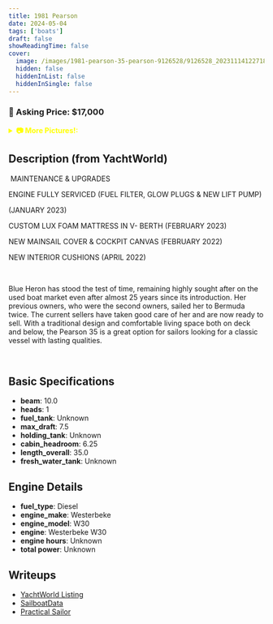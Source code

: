 ```yaml
---
title: 1981 Pearson
date: 2024-05-04
tags: ['boats']
draft: false
showReadingTime: false
cover:
  image: /images/1981-pearson-35-pearson-9126528/9126528_20231114122718054_1_XLARGE.jpg
  hidden: false
  hiddenInList: false
  hiddenInSingle: false
---
```


### :money_mouth_face: Asking Price: $17,000
<details>
<summary style='color:yellow;font-weight:bold;'>📷 More Pictures!:</summary>
<img src="/images/1981-pearson-35-pearson-9126528/9126528_20231114122718054_1_XLARGE.jpg" alt="9126528_20231114122718054_1_XLARGE">
<img src="/images/1981-pearson-35-pearson-9126528/9126528_20231114122702686_1_XLARGE.jpg" alt="9126528_20231114122702686_1_XLARGE">
<img src="/images/1981-pearson-35-pearson-9126528/9126528_20231114122546705_1_XLARGE.jpg" alt="9126528_20231114122546705_1_XLARGE">
<img src="/images/1981-pearson-35-pearson-9126528/9126528_20231114122559497_1_XLARGE.jpg" alt="9126528_20231114122559497_1_XLARGE">
<img src="/images/1981-pearson-35-pearson-9126528/9126528_20231114122734069_1_XLARGE.jpg" alt="9126528_20231114122734069_1_XLARGE">
<img src="/images/1981-pearson-35-pearson-9126528/9126528_20231114122650727_1_XLARGE.jpg" alt="9126528_20231114122650727_1_XLARGE">
<img src="/images/1981-pearson-35-pearson-9126528/9126528_20231114122556495_1_XLARGE.jpg" alt="9126528_20231114122556495_1_XLARGE">
<img src="/images/1981-pearson-35-pearson-9126528/9126528_20231114122719054_1_XLARGE.jpg" alt="9126528_20231114122719054_1_XLARGE">
<img src="/images/1981-pearson-35-pearson-9126528/9126528_20231114122630022_1_XLARGE.jpg" alt="9126528_20231114122630022_1_XLARGE">
<img src="/images/1981-pearson-35-pearson-9126528/9126528_20231114122653746_1_XLARGE.jpg" alt="9126528_20231114122653746_1_XLARGE">
<img src="/images/1981-pearson-35-pearson-9126528/9126528_20231114122544697_1_XLARGE.jpg" alt="9126528_20231114122544697_1_XLARGE">
<img src="/images/1981-pearson-35-pearson-9126528/9126528_20231114122557475_1_XLARGE.jpg" alt="9126528_20231114122557475_1_XLARGE">
<img src="/images/1981-pearson-35-pearson-9126528/9126528_20231114122547697_1_XLARGE.jpg" alt="9126528_20231114122547697_1_XLARGE">
<img src="/images/1981-pearson-35-pearson-9126528/9126528_20231114122651734_1_XLARGE.jpg" alt="9126528_20231114122651734_1_XLARGE">
<img src="/images/1981-pearson-35-pearson-9126528/9126528_20231114122612682_1_XLARGE.jpg" alt="9126528_20231114122612682_1_XLARGE">
<img src="/images/1981-pearson-35-pearson-9126528/9126528_20231114122652732_1_XLARGE.jpg" alt="9126528_20231114122652732_1_XLARGE">
<img src="/images/1981-pearson-35-pearson-9126528/9126528_20231114122532732_1_XLARGE.jpg" alt="9126528_20231114122532732_1_XLARGE">
<img src="/images/1981-pearson-35-pearson-9126528/9126528_20231114122704721_1_XLARGE.jpg" alt="9126528_20231114122704721_1_XLARGE">
<img src="/images/1981-pearson-35-pearson-9126528/9126528_20231114122716028_1_XLARGE.jpg" alt="9126528_20231114122716028_1_XLARGE">
<img src="/images/1981-pearson-35-pearson-9126528/9126528_20231114122611690_1_XLARGE.jpg" alt="9126528_20231114122611690_1_XLARGE">
<img src="/images/1981-pearson-35-pearson-9126528/9126528_20231114122533730_1_XLARGE.jpg" alt="9126528_20231114122533730_1_XLARGE">
<img src="/images/1981-pearson-35-pearson-9126528/9126528_20231114122613697_1_XLARGE.jpg" alt="9126528_20231114122613697_1_XLARGE">
<img src="/images/1981-pearson-35-pearson-9126528/9126528_20231114122614703_1_XLARGE.jpg" alt="9126528_20231114122614703_1_XLARGE">
<img src="/images/1981-pearson-35-pearson-9126528/9126528_20231114122534732_1_XLARGE.jpg" alt="9126528_20231114122534732_1_XLARGE">
<img src="/images/1981-pearson-35-pearson-9126528/9126528_20231114122628019_1_XLARGE.jpg" alt="9126528_20231114122628019_1_XLARGE">
<img src="/images/1981-pearson-35-pearson-9126528/9126528_20231114122545713_1_XLARGE.jpg" alt="9126528_20231114122545713_1_XLARGE">
<img src="/images/1981-pearson-35-pearson-9126528/9126528_20231114122629029_1_XLARGE.jpg" alt="9126528_20231114122629029_1_XLARGE">
<img src="/images/1981-pearson-35-pearson-9126528/9126528_20231114122558484_1_XLARGE.jpg" alt="9126528_20231114122558484_1_XLARGE">
<img src="/images/1981-pearson-35-pearson-9126528/9126528_20231114122535729_1_XLARGE.jpg" alt="9126528_20231114122535729_1_XLARGE">
<img src="/images/1981-pearson-35-pearson-9126528/9126528_20231114122705789_1_XLARGE.jpg" alt="9126528_20231114122705789_1_XLARGE">
<img src="/images/1981-pearson-35-pearson-9126528/9126528_20231114122732972_1_XLARGE.jpg" alt="9126528_20231114122732972_1_XLARGE">
<img src="/images/1981-pearson-35-pearson-9126528/9126528_20231114122631038_1_XLARGE.jpg" alt="9126528_20231114122631038_1_XLARGE">
</details>

## Description (from YachtWorld)

 MAINTENANCE & UPGRADES 

ENGINE FULLY SERVICED (FUEL FILTER, GLOW PLUGS & NEW LIFT PUMP)

(JANUARY 2023)  

CUSTOM LUX FOAM MATTRESS IN V- BERTH (FEBRUARY 2023)

NEW MAINSAIL COVER & COCKPIT CANVAS (FEBRUARY 2022) 

NEW INTERIOR CUSHIONS (APRIL 2022) 

 

Blue Heron has stood the test of time, remaining highly sought after on the used boat market even after almost 25 years since its introduction. Her previous owners, who were the second owners, sailed her to Bermuda twice. The current sellers have taken good care of her and are now ready to sell. With a traditional design and comfortable living space both on deck and below, the Pearson 35 is a great option for sailors looking for a classic vessel with lasting qualities.

 

## Basic Specifications

- **beam**: 10.0
- **heads**: 1
- **fuel_tank**: Unknown
- **max_draft**: 7.5
- **holding_tank**: Unknown
- **cabin_headroom**: 6.25
- **length_overall**: 35.0
- **fresh_water_tank**: Unknown
## Engine Details

- **fuel_type**: Diesel
- **engine_make**: Westerbeke 
- **engine_model**: W30
- **engine**: Westerbeke  W30
- **engine hours**: Unknown
- **total power**: Unknown
## Writeups

<ul>

<li><a href='https://www.yachtworld.com/yacht/1981-pearson-35-pearson-9126528/' target='_BLANK'>YachtWorld Listing</a></li>
<li><a href='https://sailboatdata.com/sailboat/pearson-35/?units=imperial' target='_BLANK'>SailboatData</a></li>
<li><a href='https://www.practical-sailor.com/sailboat-reviews/pearson-35' target='_BLANK'>Practical Sailor</a></li>

